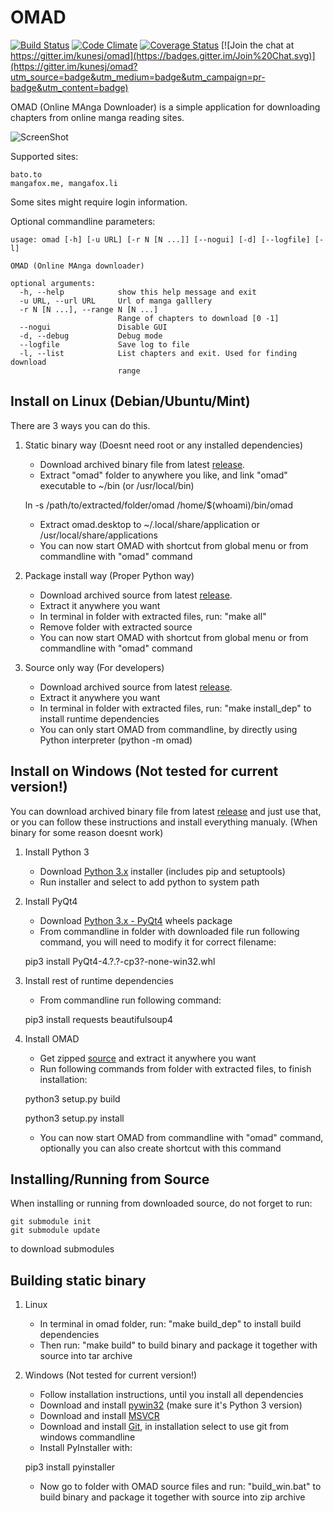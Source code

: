 OMAD
====

[![Build Status](https://travis-ci.org/kunesj/omad.svg?branch=master)](https://travis-ci.org/kunesj/omad) [![Code Climate](https://codeclimate.com/github/kunesj/omad/badges/gpa.svg)](https://codeclimate.com/github/kunesj/omad) [![Coverage Status](https://coveralls.io/repos/github/kunesj/omad/badge.png?branch=master)](https://coveralls.io/github/kunesj/omad?branch=master) [![Join the chat at https://gitter.im/kunesj/omad](https://badges.gitter.im/Join%20Chat.svg)](https://gitter.im/kunesj/omad?utm_source=badge&utm_medium=badge&utm_campaign=pr-badge&utm_content=badge)

OMAD (Online MAnga Downloader) is a simple application for downloading chapters from online manga reading sites.

![ScreenShot](https://github.com/kunesj/omad/raw/master/doc/preview.png)

Supported sites:
```
bato.to
mangafox.me, mangafox.li
```

Some sites might require login information.

Optional commandline parameters:
```
usage: omad [-h] [-u URL] [-r N [N ...]] [--nogui] [-d] [--logfile] [-l]

OMAD (Online MAnga downloader)

optional arguments:
  -h, --help            show this help message and exit
  -u URL, --url URL     Url of manga galllery
  -r N [N ...], --range N [N ...]
                        Range of chapters to download [0 -1]
  --nogui               Disable GUI
  -d, --debug           Debug mode
  --logfile             Save log to file
  -l, --list            List chapters and exit. Used for finding download
                        range
```

Install on Linux (Debian/Ubuntu/Mint)
-------
There are 3 ways you can do this.

1. Static binary way (Doesnt need root or any installed dependencies)
    - Download archived binary file from latest [release](https://github.com/kunesj/omad/releases).
    - Extract "omad" folder to anywhere you like, and link "omad" executable to ~/bin (or /usr/local/bin)

    ln -s /path/to/extracted/folder/omad /home/$(whoami)/bin/omad

    - Extract omad.desktop to ~/.local/share/application or /usr/local/share/applications
    - You can now start OMAD with shortcut from global menu or from commandline with "omad" command

2. Package install way (Proper Python way)
    - Download archived source from latest [release](https://github.com/kunesj/omad/releases).
    - Extract it anywhere you want
    - In terminal in folder with extracted files, run: "make all"
    - Remove folder with extracted source
    - You can now start OMAD with shortcut from global menu or from commandline with "omad" command

3. Source only way (For developers)
    - Download archived source from latest [release](https://github.com/kunesj/omad/releases).
    - Extract it anywhere you want
    - In terminal in folder with extracted files, run: "make install_dep" to install runtime dependencies
    - You can only start OMAD from commandline, by directly using Python interpreter (python -m omad)

Install on Windows (Not tested for current version!)
-------  
You can download archived binary file from latest [release](https://github.com/kunesj/omad/releases) and just use that, or you can follow these instructions and install everything manualy. (When binary for some reason doesnt work)

1. Install Python 3
    - Download [Python 3.x](https://www.python.org/downloads/windows/) installer (includes pip and setuptools)
    - Run installer and select to add python to system path

2. Install PyQt4
    - Download [Python 3.x - PyQt4](http://www.lfd.uci.edu/~gohlke/pythonlibs/#pyqt4) wheels package
    - From commandline in folder with downloaded file run following command, you will need to modify it for correct filename:

    pip3 install PyQt4-4.?.?-cp3?-none-win32.whl

3. Install rest of runtime dependencies
    - From commandline run following command:

    pip3 install requests beautifulsoup4

4. Install OMAD
    - Get zipped [source](https://github.com/kunesj/omad/releases) and extract it anywhere you want
    - Run following commands from folder with extracted files, to finish installation:

    python3 setup.py build

    python3 setup.py install

    - You can now start OMAD from commandline with "omad" command, optionally you can also create shortcut with this command

Installing/Running from Source 
-------
When installing or running from downloaded source, do not forget to run:
```
git submodule init
git submodule update
```
to download submodules

Building static binary
-------

1. Linux
    - In terminal in omad folder, run: "make build_dep" to install build dependencies
    - Then run: "make build" to build binary and package it together with source into tar archive

2. Windows (Not tested for current version!)
    - Follow installation instructions, until you install all dependencies
    - Download and install [pywin32](http://sourceforge.net/projects/pywin32) (make sure it's Python 3 version)
    - Download and install [MSVCR](https://www.microsoft.com/en-us/download/details.aspx?id=29)
    - Download and install [Git](https://git-scm.com/downloads), in installation select to use git from windows commandline
    - Install PyInstaller with:

    pip3 install pyinstaller

    - Now go to folder with OMAD source files and run: "build_win.bat" to build binary and package it together with source into zip archive
